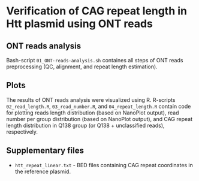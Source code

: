# Verification of CAG repeat length in Htt plasmid using ONT reads

## ONT reads analysis

Bash-script `01_ONT-reads-analysis.sh` containes all steps of ONT reads preprocessing (QC, alignment, and repeat length estimation).

## Plots

The results of ONT reads analysis were visualized using R. R-scripts `02_read_length.R`, `03_read_number.R`, and `04_repeat_length.R` contain code for plotting reads length distribution (based on NanoPlot output), read number per group distribution (based on NanoPlot output), and CAG repeat length distribution in Q138 group (or Q138 + unclassified reads), respectively.

## Supplementary files

- `htt_repeat_linear.txt` - BED files containing CAG repeat coordinates in the reference plasmid.